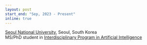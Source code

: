 ```yaml
---
layout: post
start_end: "Sep, 2023 - Present"
inline: true
---
```


[Seoul National University](https://www.snu.ac.kr/), Seoul, South Korea \
MS/PhD student in [Interdisciplinary Program in Artificial Intelligence](https://gsai.snu.ac.kr/)
